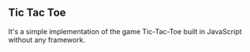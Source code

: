 ## Tic Tac Toe

It's a simple implementation of the game Tic-Tac-Toe built in JavaScript without any framework.